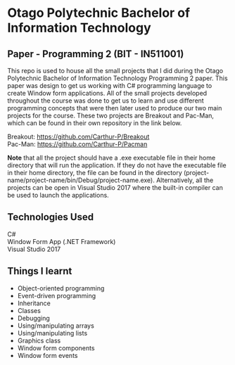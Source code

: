 # Otago Polytechnic Bachelor of Information Technology
## Paper - Programming 2 (BIT - IN511001)
This repo is used to house all the small projects that I did during the Otago Polytechnic Bachelor of Information Technology Programming 2 paper. This paper was design to get us working with C# programming language to create Window form applications. All of the small projects developed throughout the course was done to get us to learn and use different programming concepts that were then later used to produce our two main projects for the course. These two projects are Breakout and Pac-Man, which can be found in their own repository in the link below.

Breakout: https://github.com/Carthur-P/Breakout  
Pac-Man: https://github.com/Carthur-P/Pacman

__Note__ that all the project should have a .exe executable file in their home directory that will run the application. If they do not have the executable file in their home directory, the file can be found in the directory (project-name/project-name/bin/Debug/project-name.exe). Alternatively, all the projects can be open in Visual Studio 2017 where the built-in compiler can be used to launch the applications.

## Technologies Used  
C#  
Window Form App (.NET Framework)  
Visual Studio 2017 

## Things I learnt
- Object-oriented programming
- Event-driven programming
- Inheritance
- Classes
- Debugging
- Using/manipulating arrays  
- Using/manipulating lists 
- Graphics class  
- Window form components
- Window form events  

